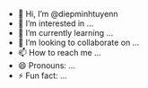- 👋 Hi, I’m @diepminhtuyenn
- 👀 I’m interested in ...
- 🌱 I’m currently learning ...
- 💞️ I’m looking to collaborate on ...
- 📫 How to reach me ...
- 😄 Pronouns: ...
- ⚡ Fun fact: ...

<!---
diepminhtuyenn/diepminhtuyenn is a ✨ special ✨ repository because its `README.md` (this file) appears on your GitHub profile.
You can click the Preview link to take a look at your changes.
--->
